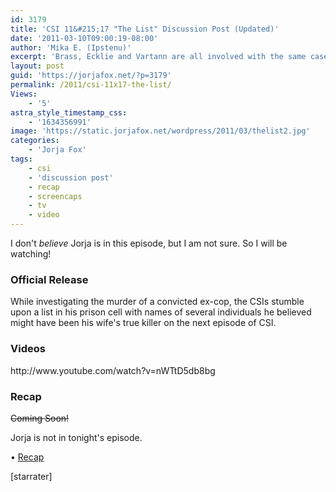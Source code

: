 ```yaml
---
id: 3179
title: 'CSI 11&#215;17 "The List" Discussion Post (Updated)'
date: '2011-03-10T09:00:19-08:00'
author: 'Mika E. (Ipstenu)'
excerpt: 'Brass, Ecklie and Vartann are all involved with the same case. And not in a good way.  Tonight, a new CSI! But no Jorja.'
layout: post
guid: 'https://jorjafox.net/?p=3179'
permalink: /2011/csi-11x17-the-list/
Views:
    - '5'
astra_style_timestamp_css:
    - '1634356991'
image: 'https://static.jorjafox.net/wordpress/2011/03/thelist2.jpg'
categories:
    - 'Jorja Fox'
tags:
    - csi
    - 'discussion post'
    - recap
    - screencaps
    - tv
    - video
---
```


I don't _believe_ Jorja is in this episode, but I am not sure. So I will be watching!

<h3>Official Release</h3>
While investigating the murder of a convicted ex-cop, the CSIs stumble upon a list in his prison cell with names of several individuals he believed might have been his wife's true killer on the next episode of CSI.

<h3>Videos</h3>
http://www.youtube.com/watch?v=nWTtD5db8bg

<h3>Recap</h3>
<del>Coming Soon!</del>

Jorja is not in tonight's episode.

&bull; <a href="https://jorjafox.net/wiki/The_List">Recap</a>

[starrater]
